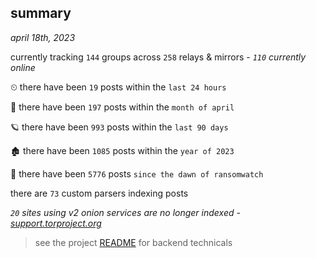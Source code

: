 
## summary
_april 18th, 2023_

currently tracking `144` groups across `258` relays & mirrors - _`110` currently online_

⏲ there have been `19` posts within the `last 24 hours`

🦈 there have been `197` posts within the `month of april`

🪐 there have been `993` posts within the `last 90 days`

🏚 there have been `1085` posts within the `year of 2023`

🦕 there have been `5776` posts `since the dawn of ransomwatch`

there are `73` custom parsers indexing posts

_`20` sites using v2 onion services are no longer indexed - [support.torproject.org](https://support.torproject.org/onionservices/v2-deprecation/)_

> see the project [README](https://github.com/joshhighet/ransomwatch#ransomwatch--) for backend technicals
